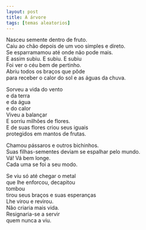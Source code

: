 ```yaml
---
layout: post
title: A árvore
tags: [temas aleatorios]
---
```


Nasceu semente dentro de fruto.  
Caiu ao chão depois de um voo simples e direto.  
Se esparramamou até onde não pode mais.  
E assim subiu. E subiu. E subiu  
Foi ver o céu bem de pertinho.  
Abriu todos os braços que pôde  
para receber o calor do sol e as águas da chuva.


Sorveu a vida do vento  
e da terra  
e da água  
e do calor  
Viveu a balançar  
E sorriu milhões de flores.  
E de suas flores criou seus iguais  
protegidos em mantos de frutas.


Chamou pássaros e outros bichinhos.  
Suas filhas-sementes deviam se espalhar pelo mundo.  
Vá! Vá bem longe.  
Cada uma se foi a seu modo.


Se viu só até chegar o metal  
que lhe enforcou, decapitou  
tombou  
tirou seus braços e suas esperanças  
Lhe virou e revirou.  
Não criaria mais vida.  
Resignaria-se a servir  
quem nunca a viu.
